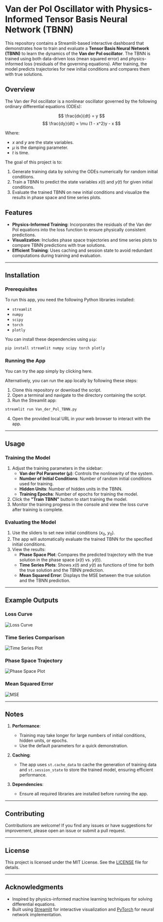 # Van der Pol Oscillator with Physics-Informed Tensor Basis Neural Network (TBNN)

This repository contains a Streamlit-based interactive dashboard that demonstrates how to train and evaluate a **Tensor Basis Neural Network (TBNN)** to learn the dynamics of the **Van der Pol oscillator**. The TBNN is trained using both data-driven loss (mean squared error) and physics-informed loss (residuals of the governing equations). After training, the model predicts trajectories for new initial conditions and compares them with true solutions.

## Overview

The Van der Pol oscillator is a nonlinear oscillator governed by the following ordinary differential equations (ODEs):

$$
\frac{dx}{dt} = y
$$
$$
\frac{dy}{dt} = \mu (1 - x^2)y - x
$$

Where:
- $x$ and $y$ are the state variables.
- $\mu$ is the damping parameter.
- $t$ is time.

The goal of this project is to:
1. Generate training data by solving the ODEs numerically for random initial conditions.
2. Train a TBNN to predict the state variables $x(t)$ and $y(t)$ for given initial conditions.
3. Evaluate the trained TBNN on new initial conditions and visualize the results in phase space and time series plots.

## Features

- **Physics-Informed Training**: Incorporates the residuals of the Van der Pol equations into the loss function to ensure physically consistent predictions.
- **Visualization**: Includes phase space trajectories and time series plots to compare TBNN predictions with true solutions.
- **Efficient Training**: Uses caching and session state to avoid redundant computations during training and evaluation.

---

## Installation

### Prerequisites

To run this app, you need the following Python libraries installed:

- `streamlit`
- `numpy`
- `scipy`
- `torch`
- `plotly`

You can install these dependencies using `pip`:

```bash
pip install streamlit numpy scipy torch plotly
```

### Running the App

You can try the app simply by clicking here. 

Alternatively, you can run the app locally by following these steps:
1. Clone this repository or download the script.
2. Open a terminal and navigate to the directory containing the script.
3. Run the Streamlit app:

```bash
streamlit run Van_der_Pol_TBNN.py
```

4. Open the provided local URL in your web browser to interact with the app.

---

## Usage

### Training the Model

1. Adjust the training parameters in the sidebar:
   - **Van der Pol Parameter ($\mu$)**: Controls the nonlinearity of the system.
   - **Number of Initial Conditions**: Number of random initial conditions used for training.
   - **Hidden Units**: Number of hidden units in the TBNN.
   - **Training Epochs**: Number of epochs for training the model.
2. Click the **"Train TBNN"** button to start training the model.
3. Monitor the training progress in the console and view the loss curve after training is complete.

### Evaluating the Model

1. Use the sliders to set new initial conditions ($x_0$, $y_0$).
2. The app will automatically evaluate the trained TBNN for the specified initial conditions.
3. View the results:
   - **Phase Space Plot**: Compares the predicted trajectory with the true solution in the phase space ($x(t)$ vs. $y(t)$).
   - **Time Series Plots**: Shows $x(t)$ and $y(t)$ as functions of time for both the true solution and the TBNN prediction.
   - **Mean Squared Error**: Displays the MSE between the true solution and the TBNN prediction.

---

## Example Outputs

### Loss Curve
![Loss Curve](imgs/loss_curve.png)

### Time Series Comparison
![Time Series Plot](imgs/time_series.png)

### Phase Space Trajectory
![Phase Space Plot](imgs/trajectory.png)

### Mean Squared Error
![MSE](imgs/mse.png)



---

## Notes

1. **Performance**:
   - Training may take longer for large numbers of initial conditions, hidden units, or epochs.
   - Use the default parameters for a quick demonstration.

2. **Caching**:
   - The app uses `st.cache_data` to cache the generation of training data and `st.session_state` to store the trained model, ensuring efficient performance.

3. **Dependencies**:
   - Ensure all required libraries are installed before running the app.

---

## Contributing

Contributions are welcome! If you find any issues or have suggestions for improvement, please open an issue or submit a pull request.

---

## License

This project is licensed under the MIT License. See the [LICENSE](LICENSE) file for details.

---

## Acknowledgments

- Inspired by physics-informed machine learning techniques for solving differential equations.
- Built using [Streamlit](https://streamlit.io/) for interactive visualization and [PyTorch](https://pytorch.org/) for neural network implementation.